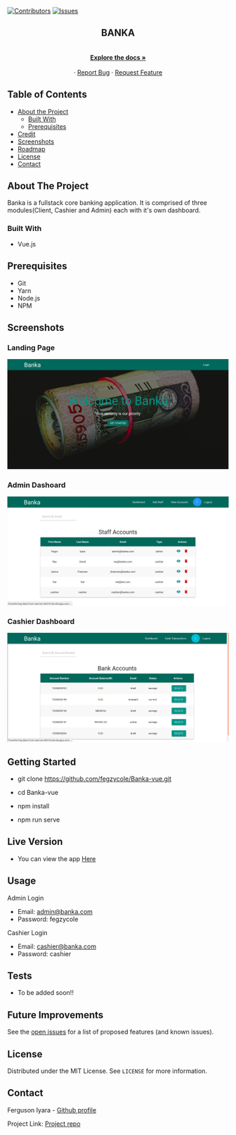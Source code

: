 [![Contributors][contributors-shield]][contributors-url]
[![Issues][issues-shield]][issues-url]
<br />
<p align="center">
 
  <h2 align="center">BANKA</h2>
  <p align="center">
    <br />
    <a href="https://github.com/fegzycole/Banka-vue/"><strong>Explore the docs »</strong></a>
    <br />
    <br />
    ·
    <a href="https://github.com/fegzycole/Banka-vue/issues">Report Bug</a>
    ·
    <a href="https://github.com/fegzycole/Banka-vue/issues">Request Feature</a>
  </p>
</p>


<!-- TABLE OF CONTENTS -->
## Table of Contents

* [About the Project](#about-the-project)
  * [Built With](#built-with)
  * [Prerequisites](#prerequisites)
* [Credit](#credit)
* [Screenshots](#screenshots)
* [Roadmap](#roadmap)
* [License](#license)
* [Contact](#contact)



<!-- ABOUT THE PROJECT -->
## About The Project

Banka is a fullstack core banking application. It is comprised of three modules(Client, Cashier and Admin) each with it's own dashboard.


### Built With

- Vue.js

## Prerequisites
 - Git
 - Yarn
 - Node.js
 - NPM


## Screenshots

### Landing Page

![screenshot](screenshots/home.png)

### Admin Dashoard
![screenshot](screenshots/dash1.png)

### Cashier Dashboard
![screenshot](screenshots/dash2.png)


## Getting Started

- git clone https://github.com/fegzycole/Banka-vue.git

- cd Banka-vue

- npm install

- npm run serve


## Live Version

- You can view the app [Here](https://vast-tor-00576.herokuapp.com/#/)

## Usage

Admin Login
- Email: admin@banka.com
- Password: fegzycole

Cashier Login
- Email: cashier@banka.com
- Password: cashier

## Tests

- To be added soon!!


<!-- FUTURE IMPROVEMENTS -->
## Future Improvements

See the [open issues](https://github.com/fegzycole/Banka-vue/issues) for a list of proposed features (and known issues).


<!-- LICENSE -->
## License

Distributed under the MIT License. See `LICENSE` for more information.

<!-- CONTACT -->
## Contact
Ferguson Iyara - [Github profile](https://github.com/fegzycole)

Project Link: [Project repo](https://github.com/fegzycole/Banka-vue)

<!-- MARKDOWN LINKS & IMAGES -->
<!-- https://www.markdownguide.org/basic-syntax/#reference-style-links -->
[contributors-shield]: https://img.shields.io/badge/Contributors-1-%2300ff00
[contributors-url]: https://github.com/fegzycole/Banka-vue/graphs/contributors
[issues-shield]: https://img.shields.io/badge/issues-0-%2300ff00
[issues-url]: https://github.com/fegzycole/Banka-vue/issues/